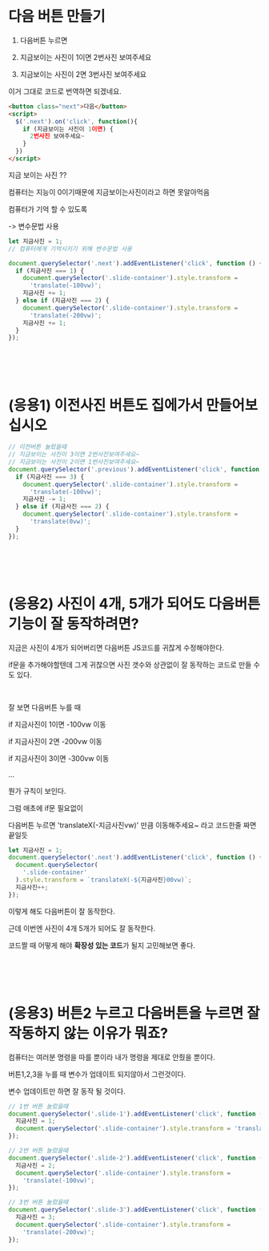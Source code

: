 # 다음 버튼 만들기

1. 다음버튼 누르면

2. 지금보이는 사진이 1이면 2번사진 보여주세요

3. 지금보이는 사진이 2면 3번사진 보여주세요

이거 그대로 코드로 번역하면 되겠네요.

```html
<button class="next">다음</button>
<script>
  $('.next').on('click', function(){
    if (지금보이는 사진이 1이면) {
      2번사진 보여주세요~
    }
  })
</script>
```

지금 보이는 사진 ??

컴퓨터는 지능이 0이기때문에 지금보이는사진이라고 하면 못알아먹음

컴퓨터가 기억 할 수 있도록

-> 변수문법 사용

```js
let 지금사진 = 1;
// 컴퓨터에게 기억시키기 위해 변수문법 사용

document.querySelector('.next').addEventListener('click', function () {
  if (지금사진 === 1) {
    document.querySelector('.slide-container').style.transform =
      'translate(-100vw)';
    지금사진 += 1;
  } else if (지금사진 === 2) {
    document.querySelector('.slide-container').style.transform =
      'translate(-200vw)';
    지금사진 += 1;
  }
});
```

<br>
<br>
<br>

# (응용1) 이전사진 버튼도 집에가서 만들어보십시오

```js
// 이전버튼 눌렀을때
// 지금보이는 사진이 3이면 2번사진보여주세요~
// 지금보이는 사진이 2이면 1번사진보여주세요~
document.querySelector('.previous').addEventListener('click', function () {
  if (지금사진 === 3) {
    document.querySelector('.slide-container').style.transform =
      'translate(-100vw)';
    지금사진 -= 1;
  } else if (지금사진 === 2) {
    document.querySelector('.slide-container').style.transform =
      'translate(0vw)';
  }
});
```

<br>
<br>
<br>

# (응용2) 사진이 4개, 5개가 되어도 다음버튼 기능이 잘 동작하려면?

지금은 사진이 4개가 되어버리면 다음버튼 JS코드를 귀찮게 수정해야한다.

if문을 추가해야할텐데 그게 귀찮으면 사진 갯수와 상관없이 잘 동작하는 코드로 만들 수도 있다.

<br>

잘 보면 다음버튼 누를 때

if 지금사진이 1이면 -100vw 이동

if 지금사진이 2면 -200vw 이동

if 지금사진이 3이면 -300vw 이동

...

뭔가 규칙이 보인다.

그럼 애초에 if문 필요없이

다음버튼 누르면 'translateX(-지금사진vw)' 만큼 이동해주세요~ 라고 코드한줄 짜면 끝일듯

```js
let 지금사진 = 1;
document.querySelector('.next').addEventListener('click', function () {
  document.querySelector(
    '.slide-container'
  ).style.transform = `translateX(-${지금사진}00vw)`;
  지금사진++;
});
```

이렇게 해도 다음버튼이 잘 동작한다.

근데 이번엔 사진이 4개 5개가 되어도 잘 동작한다.

코드짤 때 어떻게 해야 **확장성 있는 코드**가 될지 고민해보면 좋다.

<br>
<br>
<br>

# (응용3) 버튼2 누르고 다음버튼을 누르면 잘 작동하지 않는 이유가 뭐죠?

컴퓨터는 여러분 명령을 따를 뿐이라 내가 명령을 제대로 안줬을 뿐이다.

버튼1,2,3을 누를 때 변수가 업데이트 되지않아서 그런것이다.

변수 업데이트만 하면 잘 동작 될 것이다.

```js
// 1번 버튼 눌렀을때
document.querySelector('.slide-1').addEventListener('click', function () {
  지금사진 = 1;
  document.querySelector('.slide-container').style.transform = 'translate(0vw)';
});

// 2번 버튼 눌렀을때
document.querySelector('.slide-2').addEventListener('click', function () {
  지금사진 = 2;
  document.querySelector('.slide-container').style.transform =
    'translate(-100vw)';
});

// 3번 버튼 눌렀을때
document.querySelector('.slide-3').addEventListener('click', function () {
  지금사진 = 3;
  document.querySelector('.slide-container').style.transform =
    'translate(-200vw)';
});
```
